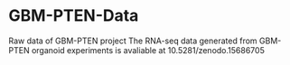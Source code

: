 # GBM-PTEN-Data
Raw data of GBM-PTEN project
The RNA-seq data generated from GBM-PTEN organoid experiments is avaliable at 10.5281/zenodo.15686705
